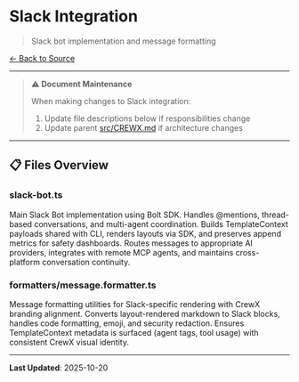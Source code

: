 # Slack Integration

> Slack bot implementation and message formatting

[← Back to Source](../CREWX.md)

---

> **⚠️ Document Maintenance**
>
> When making changes to Slack integration:
> 1. Update file descriptions below if responsibilities change
> 2. Update parent [src/CREWX.md](../CREWX.md) if architecture changes

---

## 📋 Files Overview

### **slack-bot.ts**
Main Slack Bot implementation using Bolt SDK.
Handles @mentions, thread-based conversations, and multi-agent coordination.
Builds TemplateContext payloads shared with CLI, renders layouts via SDK, and preserves append metrics for safety dashboards.
Routes messages to appropriate AI providers, integrates with remote MCP agents, and maintains cross-platform conversation continuity.

### **formatters/message.formatter.ts**
Message formatting utilities for Slack-specific rendering with CrewX branding alignment.
Converts layout-rendered markdown to Slack blocks, handles code formatting, emoji, and security redaction.
Ensures TemplateContext metadata is surfaced (agent tags, tool usage) with consistent CrewX visual identity.

---

**Last Updated**: 2025-10-20
